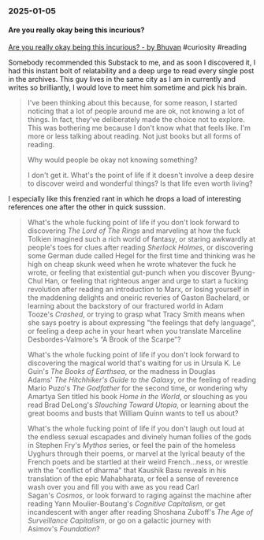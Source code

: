 ### 2025-01-05
#### Are you really okay being this incurious?
[Are you really okay being this incurious? - by Bhuvan](https://bhuvan.substack.com/p/are-you-really-okay-being-this-incurious) #curiosity #reading 

Somebody recommended this Substack to me, and as soon I discovered it, I had this instant bolt of relatability and a deep urge to read every single post in the archives. This guy lives in the same city as I am in currently and writes so brilliantly, I would love to meet him sometime and pick his brain.

> I've been thinking about this because, for some reason, I started noticing that a lot of people around me are ok, not knowing a lot of things. In fact, they've deliberately made the choice not to explore. This was bothering me because I don't know what that feels like. I'm more or less talking about reading. Not just books but all forms of reading.
> 
> Why would people be okay not knowing something?
> 
> I don't get it. What's the point of life if it doesn't involve a deep desire to discover weird and wonderful things? Is that life even worth living?

I especially like this frenzied rant in which he drops a load of interesting references one after the other in quick susssion.

> What's the whole fucking point of life if you don't look forward to discovering _The Lord of The Rings_ and marveling at how the fuck Tolkien imagined such a rich world of fantasy, or staring awkwardly at people's toes for clues after reading _Sherlock Holmes_, or discovering some German dude called Hegel for the first time and thinking was he high on cheap skunk weed when he wrote whatever the fuck he wrote, or feeling that existential gut-punch when you discover Byung-Chul Han, or feeling that righteous anger and urge to start a fucking revolution after reading an introduction to Marx, or losing yourself in the maddening delights and oneiric reveries of Gaston Bachelard, or learning about the backstory of our fractured world in Adam Tooze's _Crashed_, or trying to grasp what Tracy Smith means when she says poetry is about expressing "the feelings that defy language", or feeling a deep ache in your heart when you translate Marceline Desbordes-Valmore's “A Brook of the Scarpe”?
> 
> What's the whole fucking point of life if you don't look forward to discovering the magical world that's waiting for us in Ursula K. Le Guin's _The Books of Earthsea_, or the madness in Douglas Adams' _The Hitchhiker's Guide to the Galaxy_, or the feeling of reading Mario Puzo's _The Godfather_ for the second time, or wondering why Amartya Sen titled his book _Home in the World_, or slouching as you read Brad DeLong's _Slouching Toward Utopia_, or learning about the great booms and busts that William Quinn wants to tell us about?
> 
> What's the whole fucking point of life if you don't laugh out loud at the endless sexual escapades and divinely human follies of the gods in Stephen Fry's _Mythos_ series, or feel the pain of the homeless Uyghurs through their poems, or marvel at the lyrical beauty of the French poets and be startled at their weird French...ness, or wrestle with the "conflict of dharma" that Kaushik Basu reveals in his translation of the epic Mahabharata, or feel a sense of reverence wash over you and fill you with awe as you read Carl Sagan's _Cosmos_, or look forward to raging against the machine after reading Yann Moulier-Boutang's _Cognitive Capitalism_, or get incandescent with anger after reading Shoshana Zuboff's _The Age of Surveillance Capitalism_, or go on a galactic journey with Asimov's _Foundation_?